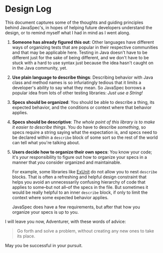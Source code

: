 # Design Log

This document captures some of the thoughts and guiding principles behind JavaSpec's, in hopes of
helping future developers understand the design, or to remind myself what I had in mind as I went
along.

1. **Someone has already figured this out**:
   Other languages have different ways of organizing tests that are popular in their respective
   communities and that may be applicable here.  Testing in Java doesn't have to be different just
   for the sake of being different, and we don't have to be stuck with a hard to use syntax just
   because the idea hasn't caught on in the Java community, yet.

1. **Use plain language to describe things**:
   Describing behavior with Java class and method names is so infuriatingly tedious that it limits a
   developer's ability to say what they mean.  So JavaSpec borrows a popular idea from lots of other
   testing libraries: _Just use a String!_

1. **Specs should be organized**:
   You should be able to describe a thing, its expected behavior, and the conditions or context
   where that behavior applies.

1. **Specs should be descriptive**:
   _The whole point of this library is to make it easier to describe things_.  You do have to
   describe _something_, so specs require a string saying what the expectation is, and specs need to
   be declared within a `describe` block of some sort so the rest of the world can tell what you're
   talking about.

1. **Users decide how to organize their own specs**:
   You know your code; it's _your_ responsibility to figure out how to organize your specs in a
   manner that _you_ consider organized and maintainable.

   For example, some libraries like [ExUnit][exunit-describe] do not allow you to nest `describe`
   blocks.  That is often a refreshing and helpful design constraint that helps you avoid an
   unnecessarily confusing hierarchy of code that applies to some–but not all–of the specs in the
   file.  But sometimes it would be really helpful to an inner `describe` block, if only to limit
   the context where some expected behavior applies.

   JavaSpec does have a few requirements, but after that how you organize your specs is up to you.


I will leave you now, Adventurer, with these words of advice:

> Go forth and solve a problem, without creating any new ones to take its place.

May you be successful in your pursuit.


[exunit-describe]: https://hexdocs.pm/ex_unit/ExUnit.Case.html#module-module-and-describe-tags

